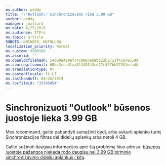 ```yaml
---
ms.author: peddy
title: "\"Outlook\" sinchronizavimo riba 3.99 GB"
author: peddy
manager: joallard
ms.date: 4/25/2019
ms.audience: ITPro
ms.topic: article
ROBOTS: NOINDEX, NOFOLLOW
localization_priority: Normal
ms.custom: 9000169
ms.assetid: ''
ms.openlocfilehash: 54d09a490afc4c9b8ceb8bb22b2711f41a78639d
ms.sourcegitcommit: 60bc3cccd1aa81340143cd27c597bb97351ecadb
ms.translationtype: MT
ms.contentlocale: lt-LT
ms.lasthandoff: 04/26/2019
ms.locfileid: "33346054"
---
```

# <a name="outlook-sync-status-bar-remains-at-399-gb"></a>Sinchronizuoti "Outlook" būsenos juostoje lieka 3.99 GB
Mes recommand, galite pabandyti sumažinti dydį, arba sukurti aplanko turinį Sinchronizacijos filtras dėl didelių aplankų arba netoli 4 GB.

Galite sužinoti daugiau informacijos apie šią problemą šiuo adresu: [būsenos juostoje pažangos niekada rodo daugiau nei 3.99 GB pirminio sinchronizavimo didelių aplankus į kitą](https://support.microsoft.com/en-us/help/2738323/status-bar-progress-never-shows-more-than-3-99-gb-remaining-on-initial).